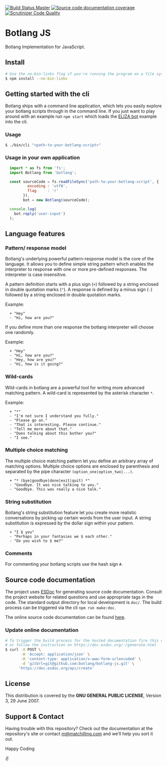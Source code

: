 [![Build Status Master](https://api.travis-ci.org/botlang/botlang-js.svg?branch=master)](https://travis-ci.org/botlang/botlang-js)
[![Source code documentation coverage](https://doc.esdoc.org/github.com/botlang/botlang-js/badge.svg)](https://doc.esdoc.org/github.com/botlang/botlang-js/)
[![Scrutinizer Code Quality](https://scrutinizer-ci.com/g/botlang/botlang-js/badges/quality-score.png?b=master)](https://scrutinizer-ci.com/g/botlang/botlang-js/?branch=master)

# Botlang JS
Botlang Implementation for JavaScript.

## Install

```sh
# Use the no-bin-links flag if you're running the program on a file system which does not support symlinks (like an usb stick)
$ npm install --no-bin-links
```

## Getting started with the cli
Botlang ships with a command line application, which lets you easily explore your botlang scripts through in the command line. If you just want to play around with an example run `npm start` which loads the [ELIZA bot](./example/eliza.bot) example into the cli.

### Usage
```sh
$ ./bin/cli "<path-to-your-botlang-script>"
```

### Usage in your own application
```js
  import * as fs from 'fs';
  import Botlang from 'botlang';

  const sourceCode = fs.readFileSync('path-to-your-botlang-script', {
          encoding : 'utf8',
          flag     : 'r'
        }),
        bot = new Botlang(sourceCode);

  console.log(
    bot.reply('user-input')
  );
```

## Language features

### Pattern/ response model
Botlang's underlying powerful pattern-response model is the core of the language. It allows you to define simple string pattern which enables the interpreter to response with one or more pre-defined responses. The interpreter is case insensitive.

A pattern definition starts with a plus sign (`+`) followed by a string enclosed in double quotation marks (`"`). A response is defined by a minus sign (`-`) followed by a string enclosed in double quotation marks.

Example:
```bot
  + "Hey"
  - "Hi, how are you?"
```

If you define more than one response the botlang interpreter will choose one randomly.

Example:
```bot
  + "Hey"
  - "Hi, how are you?"
  - "Hey, how are you?"
  - "Hi, how is it going?"
```

### Wild-cards
Wild-cards in botlang are a powerful tool for writing more advanced matching pattern. A wild-card is represented by the asterisk character `*`.

Example:
```bot
  + "*"
  - "I'm not sure I understand you fully."
  - "Please go on."
  - "That is interesting. Please continue."
  - "Tell me more about that."
  - "Does talking about this bother you?"
  - "I see."
```

### Multiple choice matching
The multiple choice matching pattern let you define an arbitrary array of matching options. Multiple choice options are enclosed by parenthesis and separated by the pipe character `(option_one|option_two|...)`.
```bot
  + "* (bye|goodbye|done|exit|quit) *"
  - "Goodbye. It was nice talking to you."
  - "Goodbye. This was really a nice talk."
```

### String substitution
Botlang's string substitution feature let you create more realistic conversations by picking up certain words from the user input. A string substitution is expressed by the dollar sign within your pattern.
```bot
  + "I $ you"
  - "Perhaps in your fantasies we $ each other."
  - "Do you wish to $ me?"
```

### Comments
For commenting your botlang scripts use the hash sign `#`.

## Source code documentation
The project uses [ESDoc](https://esdoc.org/) for generating source code documentation. Consult the project website for related questions and use appropriate tags in the code. The standard output directory for local development is `doc/`. The build process can be triggered via the cli `npm run make:doc`.

The online source code documentation can be found [here](https://doc.esdoc.org/github.com/botlang/botlang-js/).

### Update online documentation
```sh
# To trigger the build process for the hosted documentation fire this curl cmd
# or follow the instruction on https://doc.esdoc.org/-/generate.html
$ curl -X POST \
       -H 'Accept: application/json' \
       -H 'content-type: application/x-www-form-urlencoded' \
       -d 'gitUrl=git@github.com:botlang/botlang-js.git' \
      'https://doc.esdoc.org/api/create'
```

## License
This distribution is covered by the **GNU GENERAL PUBLIC LICENSE**, Version 3, 29 June 2007.

## Support & Contact
Having trouble with this repository? Check out the documentation at the repository's site or contact m@matchilling.com and we’ll help you sort it out.

Happy Coding

:v:
